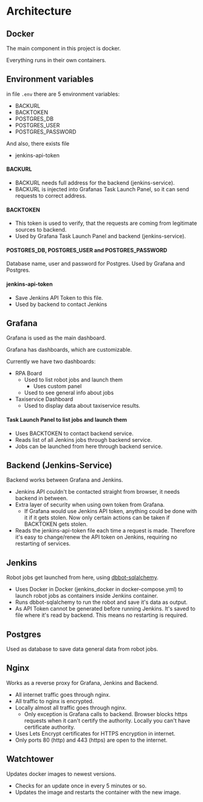 # Architecture

## Docker
The main component in this project is docker.

Everything runs in their own containers.

## Environment variables
in file `.env` there are 5 environment variables:
- BACKURL
- BACKTOKEN
- POSTGRES_DB
- POSTGRES_USER
- POSTGRES_PASSWORD

And also, there exists file
- jenkins-api-token

#### BACKURL
- BACKURL needs full address for the backend (jenkins-service).
- BACKURL is injected into Grafanas Task Launch Panel, so it can send requests to correct address.

#### BACKTOKEN
- This token is used to verify, that the requests are coming from legitimate sources to backend.
- Used by Grafana Task Launch Panel and backend (jenkins-service).

#### POSTGRES_DB, POSTGRES_USER and POSTGRES_PASSWORD
Database name, user and password for Postgres.
Used by Grafana and Postgres.

#### jenkins-api-token
- Save Jenkins API Token to this file.
- Used by backend to contact Jenkins

## Grafana
Grafana is used as the main dashboard.

Grafana has dashboards, which are customizable.

Currently we have two dashboards:
- RPA Board
  - Used to list robot jobs and launch them
    - Uses custom panel
  - Used to see general info about jobs
- Taxiservice Dashboard
  - Used to display data about taxiservice results.

#### Task Launch Panel to list jobs and launch them
- Uses BACKTOKEN to contact backend service.
- Reads list of all Jenkins jobs through backend service.
- Jobs can be launched from here through backend service.

## Backend (Jenkins-Service)
Backend works between Grafana and Jenkins.

- Jenkins API couldn't be contacted straight from browser, it needs backend in between.
- Extra layer of security when using own token from Grafana.
  - If Grafana would use Jenkins API token, anything could be done with it if it gets stolen. Now only certain actions can be taken if BACKTOKEN gets stolen.
- Reads the jenkins-api-token file each time a request is made. Therefore it's easy to change/renew the API token on Jenkins, requiring no restarting of services.

## Jenkins
Robot jobs get launched from here, using [dbbot-sqlalchemy](https://pypi.org/project/dbbot-sqlalchemy/).

- Uses Docker in Docker (jenkins_docker in docker-compose.yml) to launch robot jobs as containers inside Jenkins container.
- Runs dbbot-sqlalchemy to run the robot and save it's data as output.
- As API Token cannot be generated before running Jenkins. It's saved to file where it's read by backend. This means no restarting is required.

## Postgres
Used as database to save data general data from robot jobs.

## Nginx
Works as a reverse proxy for Grafana, Jenkins and Backend.

- All internet traffic goes through nginx.
- All traffic to nginx is encrypted.
- Locally almost all traffic goes through nginx.
  - Only exception is Grafana calls to backend. Browser blocks https requests when it can't certify the authority. Locally you can't have certificate authority.
- Uses Lets Encrypt certificates for HTTPS encryption in internet.
- Only ports 80 (http) and 443 (https) are open to the internet.

## Watchtower
Updates docker images to newest versions.

- Checks for an update once in every 5 minutes or so.
- Updates the image and restarts the container with the new image.
